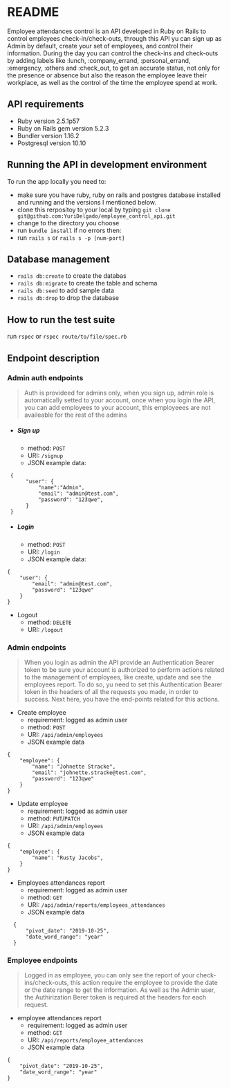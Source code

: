 # README

Employee attendances control is an API developed in Ruby on Rails to control employees check-in/check-outs, through this API yu can sign up as Admin by default, create your set of employees, and control their information. During the day you can control the check-ins and check-outs by adding labels like :lunch, :company_errand, :personal_errand, :emergency, :others and :check_out, to get an accurate status, not only for the presence or absence but also the reason the employee leave their workplace, as well as the control of the time the employee spend at work.

## API requirements
  * Ruby version 2.5.1p57
  * Ruby on Rails gem version 5.2.3
  * Bundler version 1.16.2
  * Postgresql version 10.10

## Running the API in development environment
To run the app locally you need to:
- make sure you have ruby, ruby on rails and postgres database installed and running and the versions I mentioned below.
- clone this rerpositoy to your local by typing `git clone git@github.com:YuriDelgado/employee_control_api.git`
- change to the directory you choose
- run `bundle install`
if no errors then:
- run `rails s` or `rails s -p [num-port]` 

## Database management
 - `rails db:create` to create the databas
 - `rails db:migrate` to create the table and schema
 - `rails db:seed` to add sample data
 - `rails db:drop` to drop the database

## How to run the test suite
  run `rspec` or `rspec route/to/file/spec.rb`
  

## Endpoint description

### Admin auth endpoints

> Auth is provideed for admins only, when you sign up, admin role is automatically setted to your account, once when you login the API, you can add employees to your account, this employeees are not availeable for the rest of the admins

- ##### Sign up
 	+ method: `POST`
 	+ URI: `/signup`
 	+ JSON example data:
```
 {
	  "user": {
		  "name":"Admin",
		  "email": "admin@test.com",
		  "password": "123qwe",
	  }
 }
```

- ##### Login
	+ method: `POST`
	+ URI: `/login`
	+ JSON example data:
```
{
	"user": {
		"email": "admin@test.com",
		"password": "123qwe"
	}
}
```

- Logout
	+ method: `DELETE`
	+ URI: `/logout`

### Admin endpoints

> When you login as admin the API provide an Authentication Bearer token to be sure your account is authorized to perform actions related to the management of employees, like create, update and see the employees report. To do so, yu need to set this Authentication Bearer token in the headers of all the requests you made, in order to success. Next here, you have the end-points related for this actions.
	
- Create employee
	+ requirement: logged as admin user
	+ method: `POST`
	+ URI: `/api/admin/employees`
 	+ JSON example data
```
{
	"employee": {
		"name": "Johnette Stracke",
		"email": "johnette.stracke@test.com",
		"password": "123qwe"
	}
}
```
 
- Update employee
	+ requirement: logged as admin user
	+ method: `PUT`/`PATCH`
	+ URI: `/api/admin/employees`
	+ JSON example data
```
{
	"employee": {
		"name": "Rusty Jacobs",
	}
}
```

- Employees attendances report
	+ requirement: logged as admin user
	+ method: `GET`
	+ URI: `/api/admin/reports/employees_attendances`
	+ JSON example data
```
  {
	  "pivot_date": "2019-10-25",
	  "date_word_range": "year"
  }
``` 
 
### Employee endpoints

> Logged in as employee, you can only see the report of your check-ins/check-outs, this action require the employee to provide the date or the date range to get the information. As well as the Admin user, the Authirization Berer token is required at the headers for each request.
	
- employee attendances report
	+ requirement: logged as admin user
	+ method: `GET`
	+ URI: `/api/reports/employee_attendances`
	+ JSON example data
```
{
	"pivot_date": "2019-10-25",
	"date_word_range": "year"
}
```
